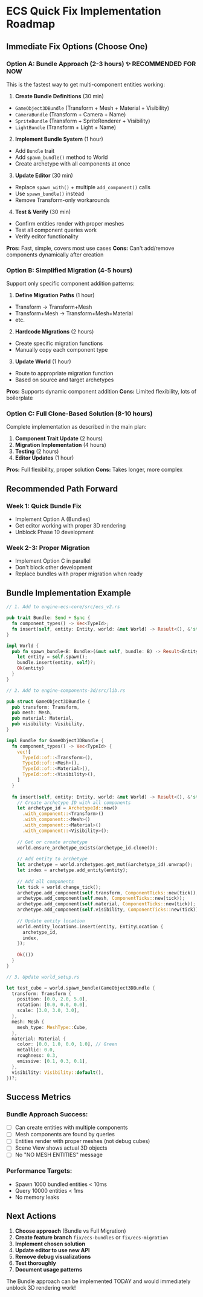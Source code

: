 # ECS Quick Fix Implementation Roadmap

## Immediate Fix Options (Choose One)

### Option A: Bundle Approach (2-3 hours) ✨ RECOMMENDED FOR NOW

This is the fastest way to get multi-component entities working:

1. **Create Bundle Definitions** (30 min)
  - `GameObject3DBundle` (Transform + Mesh + Material + Visibility)
  - `CameraBundle` (Transform + Camera + Name)
  - `SpriteBundle` (Transform + SpriteRenderer + Visibility)
  - `LightBundle` (Transform + Light + Name)

2. **Implement Bundle System** (1 hour)
  - Add `Bundle` trait
  - Add `spawn_bundle()` method to World
  - Create archetype with all components at once

3. **Update Editor** (30 min)
  - Replace `spawn_with()` + multiple `add_component()` calls
  - Use `spawn_bundle()` instead
  - Remove Transform-only workarounds

4. **Test & Verify** (30 min)
  - Confirm entities render with proper meshes
  - Test all component queries work
  - Verify editor functionality

**Pros:** Fast, simple, covers most use cases
**Cons:** Can't add/remove components dynamically after creation

### Option B: Simplified Migration (4-5 hours)

Support only specific component addition patterns:

1. **Define Migration Paths** (1 hour)
  - Transform → Transform+Mesh
  - Transform+Mesh → Transform+Mesh+Material
  - etc.

2. **Hardcode Migrations** (2 hours)
  - Create specific migration functions
  - Manually copy each component type

3. **Update World** (1 hour)
  - Route to appropriate migration function
  - Based on source and target archetypes

**Pros:** Supports dynamic component addition
**Cons:** Limited flexibility, lots of boilerplate

### Option C: Full Clone-Based Solution (8-10 hours)

Complete implementation as described in the main plan:

1. **Component Trait Update** (2 hours)
2. **Migration Implementation** (4 hours)
3. **Testing** (2 hours)
4. **Editor Updates** (1 hour)

**Pros:** Full flexibility, proper solution
**Cons:** Takes longer, more complex

## Recommended Path Forward

### Week 1: Quick Bundle Fix
- Implement Option A (Bundles)
- Get editor working with proper 3D rendering
- Unblock Phase 10 development

### Week 2-3: Proper Migration
- Implement Option C in parallel
- Don't block other development
- Replace bundles with proper migration when ready

## Bundle Implementation Example

```rust
// 1. Add to engine-ecs-core/src/ecs_v2.rs

pub trait Bundle: Send + Sync {
  fn component_types() -> Vec<TypeId>;
  fn insert(self, entity: Entity, world: &mut World) -> Result<(), &'static str>;
}

impl World {
  pub fn spawn_bundle<B: Bundle>(&mut self, bundle: B) -> Result<Entity, &'static str> {
    let entity = self.spawn();
    bundle.insert(entity, self)?;
    Ok(entity)
  }
}

// 2. Add to engine-components-3d/src/lib.rs

pub struct GameObject3DBundle {
  pub transform: Transform,
  pub mesh: Mesh,
  pub material: Material,
  pub visibility: Visibility,
}

impl Bundle for GameObject3DBundle {
  fn component_types() -> Vec<TypeId> {
    vec![
      TypeId::of::<Transform>(),
      TypeId::of::<Mesh>(),
      TypeId::of::<Material>(),
      TypeId::of::<Visibility>(),
    ]
  }
  
  fn insert(self, entity: Entity, world: &mut World) -> Result<(), &'static str> {
    // Create archetype ID with all components
    let archetype_id = ArchetypeId::new()
      .with_component::<Transform>()
      .with_component::<Mesh>()
      .with_component::<Material>()
      .with_component::<Visibility>();
      
    // Get or create archetype
    world.ensure_archetype_exists(archetype_id.clone());
    
    // Add entity to archetype
    let archetype = world.archetypes.get_mut(&archetype_id).unwrap();
    let index = archetype.add_entity(entity);
    
    // Add all components
    let tick = world.change_tick();
    archetype.add_component(self.transform, ComponentTicks::new(tick));
    archetype.add_component(self.mesh, ComponentTicks::new(tick));
    archetype.add_component(self.material, ComponentTicks::new(tick));
    archetype.add_component(self.visibility, ComponentTicks::new(tick));
    
    // Update entity location
    world.entity_locations.insert(entity, EntityLocation {
      archetype_id,
      index,
    });
    
    Ok(())
  }
}

// 3. Update world_setup.rs

let test_cube = world.spawn_bundle(GameObject3DBundle {
  transform: Transform {
    position: [0.0, 2.0, 5.0],
    rotation: [0.0, 0.0, 0.0],
    scale: [3.0, 3.0, 3.0],
  },
  mesh: Mesh {
    mesh_type: MeshType::Cube,
  },
  material: Material {
    color: [0.0, 1.0, 0.0, 1.0], // Green
    metallic: 0.0,
    roughness: 0.3,
    emissive: [0.1, 0.3, 0.1],
  },
  visibility: Visibility::default(),
})?;
```

## Success Metrics

### Bundle Approach Success:
- [ ] Can create entities with multiple components
- [ ] Mesh components are found by queries
- [ ] Entities render with proper meshes (not debug cubes)
- [ ] Scene View shows actual 3D objects
- [ ] No "NO MESH ENTITIES" message

### Performance Targets:
- Spawn 1000 bundled entities < 10ms
- Query 10000 entities < 1ms
- No memory leaks

## Next Actions

1. **Choose approach** (Bundle vs Full Migration)
2. **Create feature branch** `fix/ecs-bundles` or `fix/ecs-migration`
3. **Implement chosen solution**
4. **Update editor to use new API**
5. **Remove debug visualizations**
6. **Test thoroughly**
7. **Document usage patterns**

The Bundle approach can be implemented TODAY and would immediately unblock 3D rendering work!